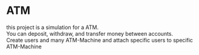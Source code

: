 # ATM
this project is a simulation for a ATM. <br>
You can deposit, withdraw, and transfer money between accounts.<br>
Create users and many ATM-Machine and attach specific users to specific ATM-Machine
